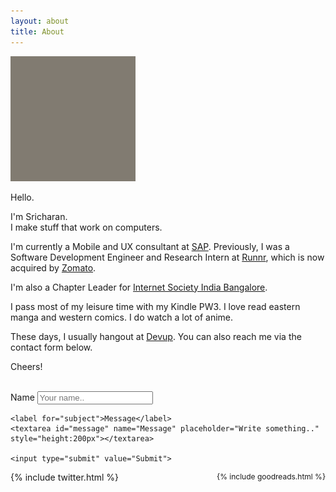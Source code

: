 ```yaml
---
layout: about
title: About
---
```


<div class="about">


<img id="profile" src="/assets/profile.gif" width="200" height="200">

Hello.

<p>I'm Sricharan.
<br/>
I make stuff that work on computers. </p>


<p>I'm currently a Mobile and UX consultant at <a href="http://sap.com">SAP</a>. Previously, I was a Software Development Engineer and Research Intern at <a href="http://runnr.in">Runnr</a>, which is now acquired by <a href="https://www.zomato.com">Zomato</a>.</p>

<p>I'm also a Chapter Leader for <a href="http://isocblr.org">Internet Society India Bangalore</a>.</p>

<p>I pass most of my leisure time with my Kindle PW3. I love read eastern manga and western comics. I do watch a lot of anime.</p>

<p>These days, I usually hangout at <a href="http://devup.in">Devup</a>. You can also reach me via the contact form below.</p>

<p>Cheers!</p>
<br/>


<div class="contact-me">
	<div class="container">
  <form action="mailto:sricharan.chiruvolu@gmail.com?subject=Hello! Sricharan." method="post" enctype="text/plain">
    <label for="fname">Name</label>
    <input type="text" id="fname" name="Name" placeholder="Your name..">

    <label for="subject">Message</label>
    <textarea id="message" name="Message" placeholder="Write something.." style="height:200px"></textarea>

    <input type="submit" value="Submit">

  </form>
</div>
	
</div>

<!-- <hr/> -->


<div style="float:left;">
{% include twitter.html %}
</div>
<div style="float:right; font-size: 12px !important">
{% include goodreads.html %}
</div>
<br/>











